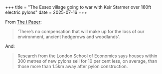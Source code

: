 +++
title = "The Essex village going to war with Keir Starmer over 160ft electric pylons"
date = 2025-07-16
+++

From [The i Paper](https://inews.co.uk/news/essex-village-war-keir-starmer-electric-pylons-3417366):

> ‘There’s no compensation that will make up for the loss of our environment, ancient hedgerows and woodlands’.

And:

> Research from the London School of Economics says houses within 300 metres of new pylons sell for 10 per cent less, on average, than those more than 1.5km away after pylon construction.
